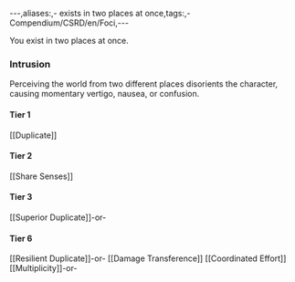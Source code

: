 ---,aliases:,- exists in two places at once,tags:,- Compendium/CSRD/en/Foci,---

You exist in two places at once.
 ### Intrusion
Perceiving the world from two different places disorients the character, causing momentary vertigo, nausea, or confusion.

#### Tier 1
[[Duplicate]]
#### Tier 2
[[Share Senses]]
#### Tier 3
[[Superior Duplicate]]-or-
#### Tier 6
[[Resilient Duplicate]]-or-
[[Damage Transference]]
[[Coordinated Effort]]
[[Multiplicity]]-or-
